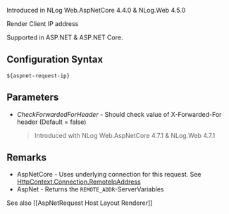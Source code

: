Introduced in NLog Web.AspNetCore 4.4.0 & NLog.Web 4.5.0

Render Client IP address 

Supported in ASP.NET &  ASP.NET Core.

## Configuration Syntax
```
${aspnet-request-ip}
```

## Parameters

- _*CheckForwardedForHeader*_ - Should check value of X-Forwarded-For header (Default = false)
  > Introduced with NLog Web.AspNetCore 4.7.1 & NLog.Web 4.7.1

## Remarks

- AspNetCore - Uses underlying connection for this request. See [HttpContext.Connection.RemoteIpAddress](https://docs.microsoft.com/dotnet/api/microsoft.aspnetcore.http.httpcontext.connection)
- AspNet - Returns the `REMOTE_ADDR`-ServerVariables

See also [[AspNetRequest Host Layout Renderer]]